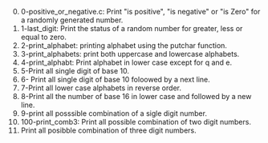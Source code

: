 0. 0-positive_or_negative.c: Print "is positive", "is negative" or "is Zero" for a randomly generated number.
1. 1-last_digit: Print the status of a random number for greater, less or equal to zero.
2. 2-print_alphabet: printing alphabet using the putchar function.
3. 3-print_alphabets: print both uppercase and lowercase alphabets.
4. 4-print_alphabt: Print alphabet in lower case except for q and e.
5. 5-Print all single digit of base 10.
6. 6- Print all single digit of base 10 foloowed by a next line.
7. 7-Print all lower case alphabets in reverse order.
8. 8-Print all the number of base 16 in lower case and followed by a new line.
9. 9-print all posssible combination of a sigle digit number.
100. 100-print_comb3: Print all possible combination of two digit numbers.
101. Print all posibble combination of three digit numbers.

